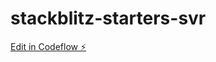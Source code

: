 # stackblitz-starters-svr

[Edit in Codeflow ⚡️](https://stackblitz.com/~/github.com/svranade/stackblitz-starters-svr)